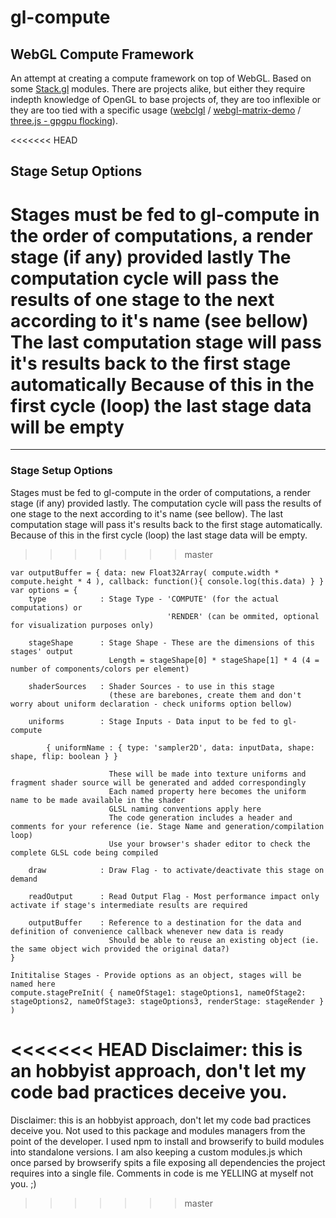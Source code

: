 # gl-compute

## WebGL Compute Framework

An attempt at creating a compute framework on top of WebGL. Based on some [Stack.gl](stack.gl) modules. There are projects alike, but either they require indepth knowledge of OpenGL to base projects of, they are too inflexible or they are too tied with a specific usage ([webclgl](https://github.com/stormcolor/webclgl) / [webgl-matrix-demo](https://github.com/watmough/webgl-matrix-demo) / [three.js - gpgpu flocking](http://jabtunes.com/labs/3d/gpuflocking/webgl_gpgpu_flocking6.html)).

<<<<<<< HEAD


## Stage Setup Options

Stages must be fed to gl-compute in the order of computations, a render stage (if any) provided lastly
The computation cycle will pass the results of one stage to the next according to it's name (see bellow)
The last computation stage will pass it's results back to the first stage automatically
Because of this in the first cycle (loop) the last stage data will be empty
=======
****

### Stage Setup Options

Stages must be fed to gl-compute in the order of computations, a render stage (if any) provided lastly.
The computation cycle will pass the results of one stage to the next according to it's name (see bellow).
The last computation stage will pass it's results back to the first stage automatically.
Because of this in the first cycle (loop) the last stage data will be empty.
>>>>>>> master

```
var outputBuffer = { data: new Float32Array( compute.width * compute.height * 4 ), callback: function(){ console.log(this.data) } }
var options = {
	type			: Stage Type - 'COMPUTE' (for the actual computations) or
								   'RENDER' (can be ommited, optional for visualization purposes only)
	
	stageShape		: Stage Shape - These are the dimensions of this stages' output
					  Length = stageShape[0] * stageShape[1] * 4 (4 = number of components/colors per element)

	shaderSources	: Shader Sources - to use in this stage
					  (these are barebones, create them and don't worry about uniform declaration - check uniforms option bellow)

	uniforms		: Stage Inputs - Data input to be fed to gl-compute
	
		{ uniformName : { type: 'sampler2D', data: inputData, shape: shape, flip: boolean } }
		
					  These will be made into texture uniforms and fragment shader source will be generated and added correspondingly
					  Each named property here becomes the uniform name to be made available in the shader
					  GLSL naming conventions apply here
					  The code generation includes a header and comments for your reference (ie. Stage Name and generation/compilation loop)
					  Use your browser's shader editor to check the complete GLSL code being compiled

	draw			: Draw Flag - to activate/deactivate this stage on demand

	readOutput		: Read Output Flag - Most performance impact only activate if stage's intermediate results are required
	
	outputBuffer	: Reference to a destination for the data and definition of convenience callback whenever new data is ready
					  Should be able to reuse an existing object (ie. the same object wich provided the original data?)
}

Inititalise Stages - Provide options as an object, stages will be named here	
compute.stagePreInit( { nameOfStage1: stageOptions1, nameOfStage2: stageOptions2, nameOfStage3: stageOptions3, renderStage: stageRender } )
```

<<<<<<< HEAD
Disclaimer: this is an hobbyist approach, don't let my code bad practices deceive you.
=======
Disclaimer: this is an hobbyist approach, don't let my code bad practices deceive you. Not used to this package and modules managers from the point of the developer. I used npm to install and browserify to build modules into standalone versions. I am also keeping a custom modules.js which once parsed by browserify spits a file exposing all dependencies the project requires into a single file. Comments in code is me YELLING at myself not you. ;)
>>>>>>> master
